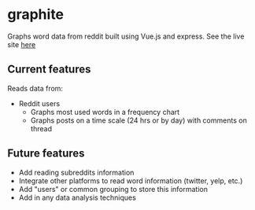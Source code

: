 # graphite
Graphs word data from reddit built using Vue.js and express. See the live site [here](https://graph-ite.tk/)

## Current features
Reads data from:
- Reddit users
  - Graphs most used words in a frequency chart
  - Graphs posts on a time scale (24 hrs or by day) with comments on thread

## Future features
- Add reading subreddits information
- Integrate other platforms to read word information (twitter, yelp, etc.)
- Add "users" or common grouping to store this information
- Add in any data analysis techniques
